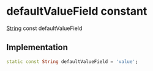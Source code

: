 


# defaultValueField constant






[String](https://api.flutter.dev/flutter/dart-core/String-class.html) const defaultValueField
  







## Implementation

```dart
static const String defaultValueField = 'value';


```







